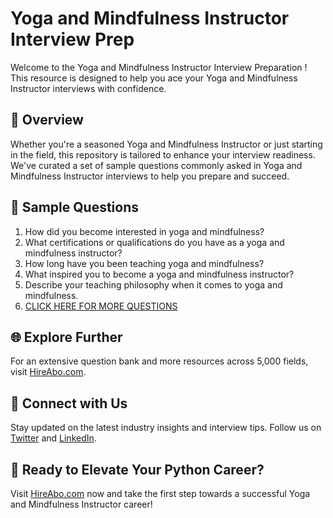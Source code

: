 # Yoga and Mindfulness Instructor Interview Prep

Welcome to the Yoga and Mindfulness Instructor Interview Preparation ! This resource is designed to help you ace your Yoga and Mindfulness Instructor interviews with confidence.

## 🚀 Overview

Whether you're a seasoned Yoga and Mindfulness Instructor or just starting in the field, this repository is tailored to enhance your interview readiness. We've curated a set of sample questions commonly asked in Yoga and Mindfulness Instructor interviews to help you prepare and succeed.

## 📝 Sample Questions

1. How did you become interested in yoga and mindfulness?
2. What certifications or qualifications do you have as a yoga and mindfulness instructor?
3. How long have you been teaching yoga and mindfulness?
4. What inspired you to become a yoga and mindfulness instructor?
5. Describe your teaching philosophy when it comes to yoga and mindfulness.
6. [CLICK HERE FOR MORE QUESTIONS](https://hireabo.com/job/15_4_29/Yoga%20and%20Mindfulness%20Instructor)

## 🌐 Explore Further

For an extensive question bank and more resources across 5,000 fields, visit [HireAbo.com](https://www.hireabo.com).

## 📱 Connect with Us

Stay updated on the latest industry insights and interview tips. Follow us on [Twitter](https://twitter.com/hireabo) and [LinkedIn](https://www.linkedin.com/in/hire-abo-3609972a8/).

## 🚀 Ready to Elevate Your Python Career?

Visit [HireAbo.com](https://www.hireabo.com) now and take the first step towards a successful Yoga and Mindfulness Instructor career!